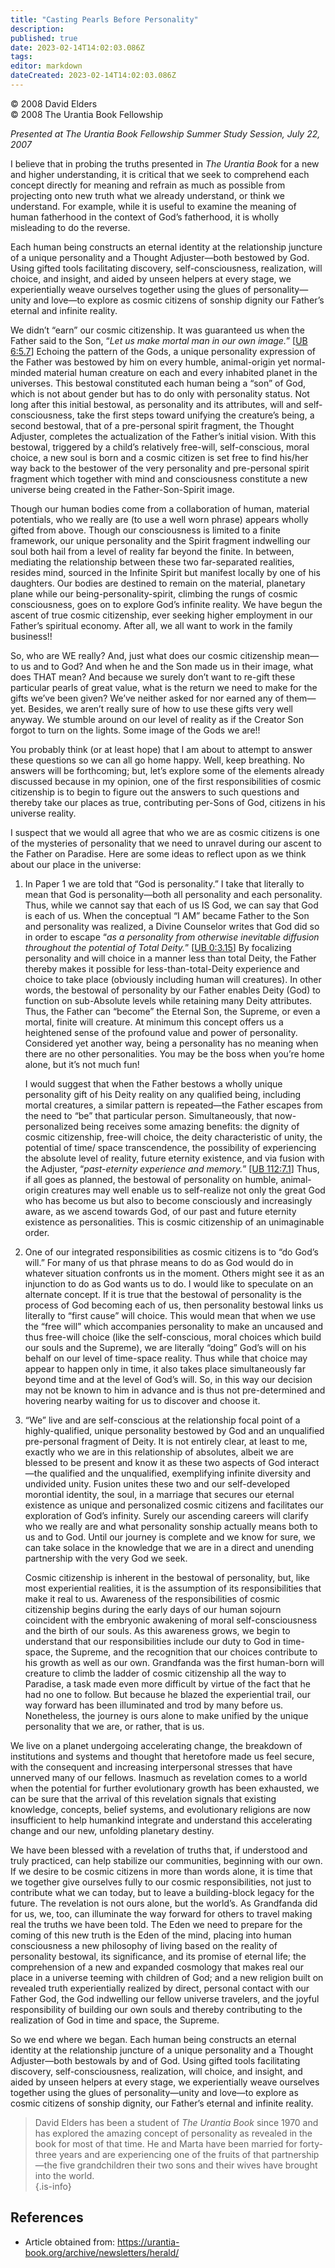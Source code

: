 ```yaml
---
title: "Casting Pearls Before Personality"
description: 
published: true
date: 2023-02-14T14:02:03.086Z
tags: 
editor: markdown
dateCreated: 2023-02-14T14:02:03.086Z
---
```


<p class="v-card v-sheet theme--light grey lighten-3 px-2">© 2008 David Elders<br>© 2008 The Urantia Book Fellowship</p>

_Presented at_ _The Urantia Book_ _Fellowship Summer Study Session, July 22, 2007_  

I believe that in probing the truths presented in _The Urantia Book_ for a new and higher understanding, it is critical that we seek to comprehend each concept directly for meaning and refrain as much as possible from projecting onto new truth what we already understand, or think we understand. For example, while it is useful to examine the meaning of human fatherhood in the context of God’s fatherhood, it is wholly misleading to do the reverse. 

Each human being constructs an eternal identity at the relationship juncture of a unique personality and a Thought Adjuster—both bestowed by God. Using gifted tools facilitating discovery, self-consciousness, realization, will choice, and insight, and aided by unseen helpers at every stage, we experientially weave ourselves together using the glues of personality—unity and love—to explore as cosmic citizens of sonship dignity our Father’s eternal and infinite reality.  

We didn’t “earn” our cosmic citizenship. It was guaranteed us when the Father said to the Son, “_Let us make mortal man in our own image._” [[UB 6:5.7](/en/The_Urantia_Book/6#p5_7)] Echoing the pattern of the Gods, a unique personality expression of the Father was bestowed by him on every humble, animal-origin yet normal-minded material human creature on each and every inhabited planet in the universes. This bestowal constituted each human being a “son” of God, which is not about gender but has to do only with personality status. Not long after this initial bestowal, as personality and its attributes, will and self-consciousness, take the first steps toward unifying the creature’s being, a second bestowal, that of a pre-personal spirit fragment, the Thought Adjuster, completes the actualization of the Father’s initial vision. With this bestowal, triggered by a child’s relatively free-will, self-conscious, moral choice, a new soul is born and a cosmic citizen is set free to find his/her way back to the bestower of the very personality and pre-personal spirit fragment which together with mind and consciousness constitute a new universe being created in the Father-Son-Spirit image.  

Though our human bodies come from a collaboration of human, material potentials, who we really are (to use a well worn phrase) appears wholly gifted from above. Though our consciousness is limited to a finite framework, our unique personality and the Spirit fragment indwelling our soul both hail from a level of reality far beyond the finite. In between, mediating the relationship between these two far-separated realities, resides mind, sourced in the Infinite Spirit but manifest locally by one of his daughters. Our bodies are destined to remain on the material, planetary plane while our being-personality-spirit, climbing the rungs of cosmic consciousness, goes on to explore God’s infinite reality. We have begun the ascent of true cosmic citizenship, ever seeking higher employment in our Father’s spiritual economy. After all, we all want to work in the family business!! 

So, who are WE really? And, just what does our cosmic citizenship mean—to us and to God? And when he and the Son made us in their image, what does THAT mean? And because we surely don’t want to re-gift these particular pearls of great value, what is the return we need to make for the gifts we’ve been given? We’ve neither asked for nor earned any of them—yet. Besides, we aren’t really sure of how to use these gifts very well anyway. We stumble around on our level of reality as if the Creator Son forgot to turn on the lights. Some image of the Gods we are!! 

You probably think (or at least hope) that I am about to attempt to answer these questions so we can all go home happy. Well, keep breathing. No answers will be forthcoming; but, let’s explore some of the elements already discussed because in my opinion, one of the first responsibilities of cosmic citizenship is to begin to figure out the answers to such questions and thereby take our places as true, contributing per-Sons of God, citizens in his universe reality. 

I suspect that we would all agree that who we are as cosmic citizens is one of the mysteries of personality that we need to unravel during our ascent to the Father on Paradise. Here are some ideas to reflect upon as we think about our place in the universe:  

1. In Paper 1 we are told that “God is personality.” I take that literally to mean that God is personality—both all personality and each personality. Thus, while we cannot say that each of us IS God, we can say that God is each of us. When the conceptual “I AM” became Father to the Son and personality was realized, a Divine Counselor writes that God did so in order to escape “_as a personality from otherwise inevitable diffusion throughout the potential of Total Deity._” [[UB 0:3.15](/en/The_Urantia_Book/0#p3_15)] By focalizing personality and will choice in a manner less than total Deity, the Father thereby makes it possible for less-than-total-Deity experience and choice to take place (obviously including human will creatures). In other words, the bestowal of personality by our Father enables Deity (God) to function on sub-Absolute levels while retaining many Deity attributes. Thus, the Father can “become” the Eternal Son, the Supreme, or even a mortal, finite will creature. At minimum this concept offers us a heightened sense of the profound value and power of personality. Considered yet another way, being a personality has no meaning when there are no other personalities. You may be the boss when you’re home alone, but it’s not much fun! 

    I would suggest that when the Father bestows a wholly unique personality gift of his Deity reality on any qualified being, including mortal creatures, a similar pattern is repeated—the Father escapes from the need to “be” that particular person. Simultaneously, that now-personalized being receives some amazing benefits: the dignity of cosmic citizenship, free-will choice, the deity characteristic of unity, the potential of time/ space transcendence, the possibility of experiencing the absolute level of reality, future eternity existence, and via fusion with the Adjuster, “_past-eternity experience and memory._” [[UB 112:7.1](/en/The_Urantia_Book/112#p7_1)] Thus, if all goes as planned, the bestowal of personality on humble, animal-origin creatures may well enable us to self-realize not only the great God who has become us but also to become consciously and increasingly aware, as we ascend towards God, of our past and future eternity existence as personalities. This is cosmic citizenship of an unimaginable order.  

2. One of our integrated responsibilities as cosmic citizens is to “do God’s will.” For many of us that phrase means to do as God would do in whatever situation confronts us in the moment. Others might see it as an injunction to do as God wants us to do. I would like to speculate on an alternate concept. If it is true that the bestowal of personality is the process of God becoming each of us, then personality bestowal links us literally to “first cause” will choice. This would mean that when we use the “free will” which accompanies personality to make an uncaused and thus free-will choice (like the self-conscious, moral choices which build our souls and the Supreme), we are literally “doing” God’s will on his behalf on our level of time-space reality. Thus while that choice may appear to happen only in time, it also takes place simultaneously far beyond time and at the level of God’s will. So, in this way our decision may not be known to him in advance and is thus not pre-determined and hovering nearby waiting for us to discover and choose it.  

3. “We” live and are self-conscious at the relationship focal point of a highly-qualified, unique personality bestowed by God and an unqualified pre-personal fragment of Deity. It is not entirely clear, at least to me, exactly who we are in this relationship of absolutes, albeit we are blessed to be present and know it as these two aspects of God interact—the qualified and the unqualified, exemplifying infinite diversity and undivided unity. Fusion unites these two and our self-developed morontial identity, the soul, in a marriage that secures our eternal existence as unique and personalized cosmic citizens and facilitates our exploration of God’s infinity. Surely our ascending careers will clarify who we really are and what personality sonship actually means both to us and to God. Until our journey is complete and we know for sure, we can take solace in the knowledge that we are in a direct and unending partnership with the very God we seek. 

    Cosmic citizenship is inherent in the bestowal of personality, but, like most experiential realities, it is the assumption of its responsibilities that make it real to us. Awareness of the responsibilities of cosmic citizenship begins during the early days of our human sojourn coincident with the embryonic awakening of moral self-consciousness and the birth of our souls. As this awareness grows, we begin to understand that our responsibilities include our duty to God in time-space, the Supreme, and the recognition that our choices contribute to his growth as well as our own. Grandfanda was the first human-born will creature to climb the ladder of cosmic citizenship all the way to Paradise, a task made even more difficult by virtue of the fact that he had no one to follow. But because he blazed the experiential trail, our way forward has been illuminated and trod by many before us. Nonetheless, the journey is ours alone to make unified by the unique personality that we are, or rather, that is us.  

We live on a planet undergoing accelerating change, the breakdown of institutions and systems and thought that heretofore made us feel secure, with the consequent and increasing interpersonal stresses that have unnerved many of our fellows. Inasmuch as revelation comes to a world when the potential for further evolutionary growth has been exhausted, we can be sure that the arrival of this revelation signals that existing knowledge, concepts, belief systems, and evolutionary religions are now insufficient to help humankind integrate and understand this accelerating change and our new, unfolding planetary destiny. 

We have been blessed with a revelation of truths that, if understood and truly practiced, can help stabilize our communities, beginning with our own. If we desire to be cosmic citizens in more than words alone, it is time that we together give ourselves fully to our cosmic responsibilities, not just to contribute what we can today, but to leave a building-block legacy for the future. The revelation is not ours alone, but the world’s. As Grandfanda did for us, we, too, can illuminate the way forward for others to travel making real the truths we have been told. The Eden we need to prepare for the coming of this new truth is the Eden of the mind, placing into human consciousness a new philosophy of living based on the reality of personality bestowal, its significance, and its promise of eternal life; the comprehension of a new and expanded cosmology that makes real our place in a universe teeming with children of God; and a new religion built on revealed truth experientially realized by direct, personal contact with our Father God, the God indwelling our fellow universe travelers, and the joyful responsibility of building our own souls and thereby contributing to the realization of God in time and space, the Supreme. 

So we end where we began. Each human being constructs an eternal identity at the relationship juncture of a unique personality and a Thought Adjuster—both bestowals by and of God. Using gifted tools facilitating discovery, self-consciousness, realization, will choice, and insight, and aided by unseen helpers at every stage, we experientially weave ourselves together using the glues of personality—unity and love—to explore as cosmic citizens of sonship dignity, our Father’s eternal and infinite reality.  

> David Elders has been a student of _The Urantia Book_ since 1970 and has explored the amazing concept of personality as revealed in the book for most of that time. He and Marta have been married for forty-three years and are experiencing one of the fruits of that partnership—the five grandchildren their two sons and their wives have brought into the world.  
{.is-info}

## References

- Article obtained from: https://urantia-book.org/archive/newsletters/herald/